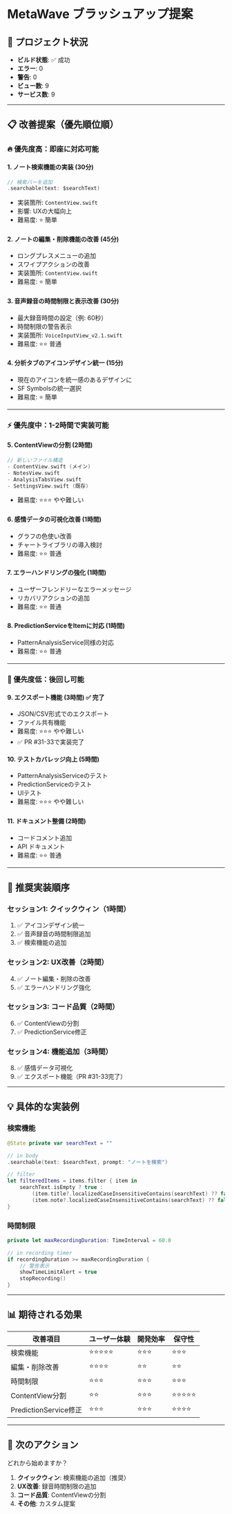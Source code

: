 # MetaWave ブラッシュアップ提案

## 🎯 プロジェクト状況
- **ビルド状態**: ✅ 成功
- **エラー**: 0
- **警告**: 0
- **ビュー数**: 9
- **サービス数**: 9

---

## 📋 改善提案（優先順位順）

### 🔥 優先度高：即座に対応可能

#### 1. **ノート検索機能の実装** (30分)
```swift
// 検索バーを追加
.searchable(text: $searchText)
```
- 実装箇所: `ContentView.swift`
- 影響: UXの大幅向上
- 難易度: ⭐ 簡単

#### 2. **ノートの編集・削除機能の改善** (45分)
- ロングプレスメニューの追加
- スワイプアクションの改善
- 実装箇所: `ContentView.swift`
- 難易度: ⭐ 簡単

#### 3. **音声録音の時間制限と表示改善** (30分)
- 最大録音時間の設定（例: 60秒）
- 時間制限の警告表示
- 実装箇所: `VoiceInputView_v2.1.swift`
- 難易度: ⭐⭐ 普通

#### 4. **分析タブのアイコンデザイン統一** (15分)
- 現在のアイコンを統一感のあるデザインに
- SF Symbolsの統一選択
- 難易度: ⭐ 簡単

---

### ⚡ 優先度中：1-2時間で実装可能

#### 5. **ContentViewの分割** (2時間)
```swift
// 新しいファイル構造
- ContentView.swift (メイン)
- NotesView.swift
- AnalysisTabsView.swift
- SettingsView.swift (既存)
```
- 難易度: ⭐⭐⭐ やや難しい

#### 6. **感情データの可視化改善** (1時間)
- グラフの色使い改善
- チャートライブラリの導入検討
- 難易度: ⭐⭐ 普通

#### 7. **エラーハンドリングの強化** (1時間)
- ユーザーフレンドリーなエラーメッセージ
- リカバリアクションの追加
- 難易度: ⭐⭐ 普通

#### 8. **PredictionServiceをItemに対応** (1時間)
- PatternAnalysisService同様の対応
- 難易度: ⭐⭐ 普通

---

### 🎨 優先度低：後回し可能

#### 9. **エクスポート機能** (3時間) ✅ 完了
- JSON/CSV形式でのエクスポート
- ファイル共有機能
- 難易度: ⭐⭐⭐ やや難しい
- ✅ PR #31-33で実装完了

#### 10. **テストカバレッジ向上** (5時間)
- PatternAnalysisServiceのテスト
- PredictionServiceのテスト
- UIテスト
- 難易度: ⭐⭐⭐ やや難しい

#### 11. **ドキュメント整備** (2時間)
- コードコメント追加
- API ドキュメント
- 難易度: ⭐⭐ 普通

---

## 🚀 推奨実装順序

### セッション1: クイックウィン（1時間）
1. ✅ アイコンデザイン統一
2. ✅ 音声録音の時間制限追加
3. ✅ 検索機能の追加

### セッション2: UX改善（2時間）
4. ✅ ノート編集・削除の改善
5. ✅ エラーハンドリング強化

### セッション3: コード品質（2時間）
6. ✅ ContentViewの分割
7. ✅ PredictionService修正

### セッション4: 機能追加（3時間）
8. ✅ 感情データ可視化
9. ✅ エクスポート機能（PR #31-33完了）

---

## 💡 具体的な実装例

### 検索機能
```swift
@State private var searchText = ""

// in body
.searchable(text: $searchText, prompt: "ノートを検索")

// filter
let filteredItems = items.filter { item in
    searchText.isEmpty ? true : 
        (item.title?.localizedCaseInsensitiveContains(searchText) ?? false) ||
        (item.note?.localizedCaseInsensitiveContains(searchText) ?? false)
}
```

### 時間制限
```swift
private let maxRecordingDuration: TimeInterval = 60.0

// in recording timer
if recordingDuration >= maxRecordingDuration {
    // 警告表示
    showTimeLimitAlert = true
    stopRecording()
}
```

---

## 📊 期待される効果

| 改善項目 | ユーザー体験 | 開発効率 | 保守性 |
|---------|------------|---------|--------|
| 検索機能 | ⭐⭐⭐⭐⭐ | ⭐⭐⭐ | ⭐⭐⭐ |
| 編集・削除改善 | ⭐⭐⭐⭐ | ⭐⭐ | ⭐⭐ |
| 時間制限 | ⭐⭐⭐ | ⭐⭐⭐ | ⭐⭐⭐ |
| ContentView分割 | ⭐⭐ | ⭐⭐⭐ | ⭐⭐⭐⭐⭐ |
| PredictionService修正 | ⭐⭐⭐ | ⭐⭐⭐ | ⭐⭐⭐⭐ |

---

## 🎯 次のアクション

どれから始めますか？

1. **クイックウィン**: 検索機能の追加（推奨）
2. **UX改善**: 録音時間制限の追加
3. **コード品質**: ContentViewの分割
4. **その他**: カスタム提案

